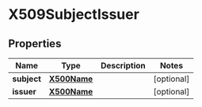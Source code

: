 
# X509SubjectIssuer

## Properties
Name | Type | Description | Notes
------------ | ------------- | ------------- | -------------
**subject** | [**X500Name**](X500Name.md) |  |  [optional]
**issuer** | [**X500Name**](X500Name.md) |  |  [optional]




